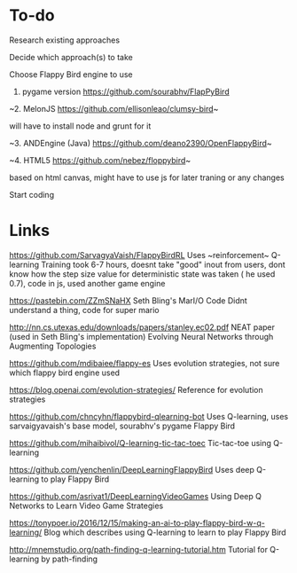 # To-do

Research existing approaches

Decide which approach(s) to take

Choose Flappy Bird engine to use

1. pygame version https://github.com/sourabhv/FlapPyBird

~2. MelonJS https://github.com/ellisonleao/clumsy-bird~

will have to install node and grunt for it

~3. ANDEngine (Java) https://github.com/deano2390/OpenFlappyBird~

~4. HTML5 https://github.com/nebez/floppybird~

based on html canvas, might have to use js for later traning or any changes

Start coding

# Links

https://github.com/SarvagyaVaish/FlappyBirdRL
Uses ~reinforcement~ Q-learning
Training took 6-7 hours, doesnt take "good" inout from users, dont know how the step size value for deterministic state was taken ( he used 0.7), code in js, used another game engine

https://pastebin.com/ZZmSNaHX
Seth Bling's MarI/O Code
Didnt understand a thing, code for super mario 

http://nn.cs.utexas.edu/downloads/papers/stanley.ec02.pdf
NEAT paper (used in Seth Bling's implementation)
Evolving Neural Networks through Augmenting Topologies

https://github.com/mdibaiee/flappy-es
Uses evolution strategies, not sure which flappy bird engine used

https://blog.openai.com/evolution-strategies/
Reference for evolution strategies

https://github.com/chncyhn/flappybird-qlearning-bot
Uses Q-learning, uses sarvaigyavaish's base model, sourabhv's pygame Flappy Bird

https://github.com/mihaibivol/Q-learning-tic-tac-toec
Tic-tac-toe using Q-learning

https://github.com/yenchenlin/DeepLearningFlappyBird
Uses deep Q-learning to play Flappy Bird

https://github.com/asrivat1/DeepLearningVideoGames
Using Deep Q Networks to Learn Video Game Strategies

https://tonypoer.io/2016/12/15/making-an-ai-to-play-flappy-bird-w-q-learning/
Blog which describes using Q-learning to learn to play Flappy Bird

http://mnemstudio.org/path-finding-q-learning-tutorial.htm
Tutorial for Q-learning by path-finding
